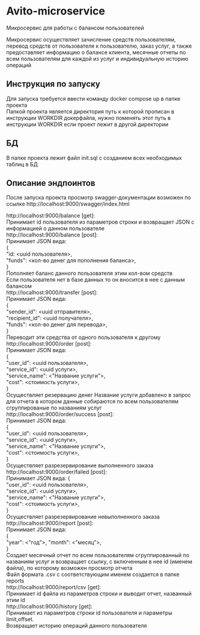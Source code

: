 # Avito-microservice
Микросервис для работы с балансом пользователей

Микросервис осуществляет зачисление средств пользователям, перевод средств от пользователя к пользователю, заказ услуг, а также предоставляет информацию о балансе клиента, месячные отчеты по всем пользователям для каждой из услуг и индивидуальную историю операций

Инструкция по запуску
---------------------

Для запуска требуется ввести команду docker compose up в папке проекта  
Папкой проекта является директория путь к которой прописан в инструкции WORKDIR докерфайла, нужно поменять этот путь в инструкции WORKDIR если проект лежит в другой директории

БД
---------

В папке проекта лежит файл init.sql с созданием всех необходимых таблиц в БД

Описание эндпоинтов
---------------------

После запуска проекта просмотр swagger-документации возможен по ссылке http://localhost:9000/swagger/index.html  

http://localhost:9000/balance [get]:  
Принимает id пользователя из параметров строки и возвращает JSON с информацией о данном пользователе  
http://localhost:9000/balance [post]:  
Принимает JSON вида:  
{  
"id: <uuid пользователя>,  
"funds": <кол-во денег для пополнения баланса>,  
}  
Пополняет баланс данного пользователя этим кол-вом средств  
Если пользователя нет в базе данных то он вносится в нее с данным балансом  
http://localhost:9000/transfer [post]:  
Принимает JSON вида:  
{  
"sender_id": <uuid отправителя>,  
"recipient_id": <uuid получателя>,  
"funds": <кол-во денег для перевода>,  
}  
Переводит эти средства от одного пользователя к другому  
http://localhost:9000/order [post]:  
Принимает JSON вида:  
{  
"user_id": <uuid пользователя>,  
"service_id": <uuid услуги>,  
"service_name": <"Название услуги">,  
"cost": <стоимость услуги>,  
}  
Осуществляет резервацию денег
Название услуги добавлено в запрос для отчета в котором данные собираются по всем пользователям сгруппированые по названиям услуг  
http://localhost:9000/order/success [post]:  
Принимает JSON вида:  
{  
"user_id": <uuid пользователя>,  
"service_id": <uuid услуги>,  
"service_name": <"Название услуги">,  
"cost": <стоимость услуги>,  
}  
Осуществляет разрезервирование выполненного заказа  
http://localhost:9000/order/failed [post]:  
Принимает JSON вида:
{  
"user_id": <uuid пользователя>,  
"service_id": <uuid услуги>,  
"service_name": <"Название услуги">,  
"cost": <стоимость услуги>,  
}  
Осуществляет разрезервирование невыполненного заказа  
http://localhost:9000/report [post]:  
Принимает JSON вида:  
{  
"year": <"год">,
"month": <"месяц">,  
}  
Cоздает месячный отчет по всем пользователям сгруппированный по названиям услуг и возвращает ссылку, с включенным в нее id (именем файла), по которому возможен просмотр отчета  
Файл формата .csv с соответствующим именем создается в папке reports  
http://localhost:9000/report/csv [get]:  
Принимает id файла из параметров строки и выводит отчет, названный этим id  
http://localhost:9000/history [get]:  
Принимает из параметров строки id пользователя и параметры limit,offset.  
Возвращает историю операций данного пользователя  




